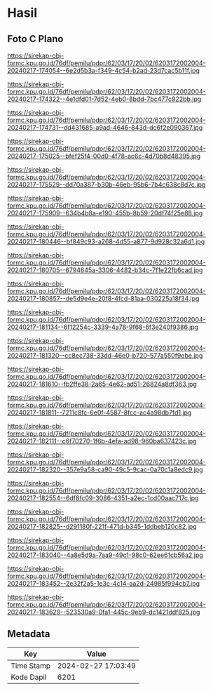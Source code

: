 # Hasil

## Foto C Plano

https://sirekap-obj-formc.kpu.go.id/76df/pemilu/pdpr/62/03/17/20/02/6203172002004-20240217-174054--6e2d5b3a-f349-4c54-b2ad-23d7cac5b11f.jpg

https://sirekap-obj-formc.kpu.go.id/76df/pemilu/pdpr/62/03/17/20/02/6203172002004-20240217-174322--4e1dfd01-7d52-4eb0-8bdd-7bc477c922bb.jpg

https://sirekap-obj-formc.kpu.go.id/76df/pemilu/pdpr/62/03/17/20/02/6203172002004-20240217-174731--dd431685-a9ad-4646-843d-dc6f2e090367.jpg

https://sirekap-obj-formc.kpu.go.id/76df/pemilu/pdpr/62/03/17/20/02/6203172002004-20240217-175025--bfef25f4-00d0-4f78-ac6c-4d70b8d48395.jpg

https://sirekap-obj-formc.kpu.go.id/76df/pemilu/pdpr/62/03/17/20/02/6203172002004-20240217-175529--dd70a387-b30b-46eb-95b6-7b4c638c8d7c.jpg

https://sirekap-obj-formc.kpu.go.id/76df/pemilu/pdpr/62/03/17/20/02/6203172002004-20240217-175909--634b4b8a-e190-455b-8b59-20df74f25e88.jpg

https://sirekap-obj-formc.kpu.go.id/76df/pemilu/pdpr/62/03/17/20/02/6203172002004-20240217-180446--bf849c93-a268-4d55-a877-9d928c32a6d1.jpg

https://sirekap-obj-formc.kpu.go.id/76df/pemilu/pdpr/62/03/17/20/02/6203172002004-20240217-180705--6794645a-3306-4482-b34c-7f1e22fb6cad.jpg

https://sirekap-obj-formc.kpu.go.id/76df/pemilu/pdpr/62/03/17/20/02/6203172002004-20240217-180857--de5d9e4e-20f8-4fcd-81aa-030225a18f34.jpg

https://sirekap-obj-formc.kpu.go.id/76df/pemilu/pdpr/62/03/17/20/02/6203172002004-20240217-181134--6f12254c-3339-4a78-9f68-6f3e240f9386.jpg

https://sirekap-obj-formc.kpu.go.id/76df/pemilu/pdpr/62/03/17/20/02/6203172002004-20240217-181320--cc8ec738-33dd-46e0-b720-577a550f9ebe.jpg

https://sirekap-obj-formc.kpu.go.id/76df/pemilu/pdpr/62/03/17/20/02/6203172002004-20240217-181610--fb2ffe38-2a65-4e62-ad51-26824a8df363.jpg

https://sirekap-obj-formc.kpu.go.id/76df/pemilu/pdpr/62/03/17/20/02/6203172002004-20240217-181811--7211c8fc-6e0f-4587-8fcc-ac4a98db7fd1.jpg

https://sirekap-obj-formc.kpu.go.id/76df/pemilu/pdpr/62/03/17/20/02/6203172002004-20240217-182111--c6f70270-1f6b-4efa-ad98-960ba637423c.jpg

https://sirekap-obj-formc.kpu.go.id/76df/pemilu/pdpr/62/03/17/20/02/6203172002004-20240217-182320--357e9a58-ca90-49c5-9cac-0a70c1a8edc9.jpg

https://sirekap-obj-formc.kpu.go.id/76df/pemilu/pdpr/62/03/17/20/02/6203172002004-20240217-182554--6df8fc09-3086-4351-a2ec-1cd00aac717c.jpg

https://sirekap-obj-formc.kpu.go.id/76df/pemilu/pdpr/62/03/17/20/02/6203172002004-20240217-182825--d291180f-221f-471d-b345-1ddbeb120c82.jpg

https://sirekap-obj-formc.kpu.go.id/76df/pemilu/pdpr/62/03/17/20/02/6203172002004-20240217-183040--4a8e5d9a-7aa9-49c1-98c0-62ee61cb56a2.jpg

https://sirekap-obj-formc.kpu.go.id/76df/pemilu/pdpr/62/03/17/20/02/6203172002004-20240217-183452--2e32f2a5-1e3c-4c14-aa2d-24985f994cb7.jpg

https://sirekap-obj-formc.kpu.go.id/76df/pemilu/pdpr/62/03/17/20/02/6203172002004-20240217-183629--523530a9-0fa1-445c-9eb9-dc1421ddf825.jpg


## Metadata

| Key        | Value               |
| ---------- | ------------------- |
| Time Stamp | 2024-02-27 17:03:49 |
| Kode Dapil | 6201                |



